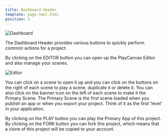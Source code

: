 ```yaml
---
title: Dashboard Header
template: page.tmpl.html
position: 1
---
```


![Dashboard][1]

The Dashboard Header provides various buttons to quickly perform common actions for a project.

By clicking on the EDITOR button you can open up the PlayCanvas Editor and also manage your scenes.

![Editor][2]

You can click on a scene to open it up and you can click on the buttons on the right of each scene to play a scene, duplicate it or delete it. You can also click on the banner icon on the left of each scene to make it the Primary Scene. The Primary Scene is the first scene loaded when you publish an app or when you export your project. Think of it as the first 'level' in your application.

By clicking on the PLAY button you can play the Primary App of this project. By clicking on the FORK button you can fork this project, which means that a clone of this project will be copied to your account.

[1]: /images/platform/dashboard_header.png
[2]: /images/platform/dashboard_header_editor.png
